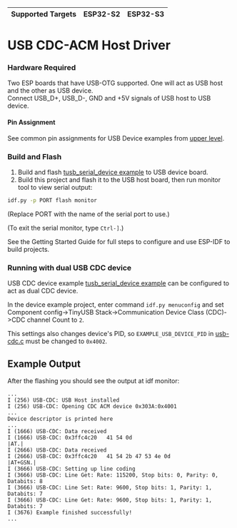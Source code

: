 | Supported Targets | ESP32-S2 | ESP32-S3 |
| ----------------- | -------- | -------- |

# USB CDC-ACM Host Driver

### Hardware Required

Two ESP boards that have USB-OTG supported. One will act as USB host and the other as USB device.  
Connect USB_D+, USB_D-, GND and +5V signals of USB host to USB device.

#### Pin Assignment

See common pin assignments for USB Device examples from [upper level](../../../README.md#common-pin-assignments).

### Build and Flash

1. Build and flash [tusb_serial_device example](../../../device/tusb_serial_device) to USB device board.
2. Build this project and flash it to the USB host board, then run monitor tool to view serial output:

```bash
idf.py -p PORT flash monitor
```

(Replace PORT with the name of the serial port to use.)

(To exit the serial monitor, type ``Ctrl-]``.)

See the Getting Started Guide for full steps to configure and use ESP-IDF to build projects.

### Running with dual USB CDC device
USB CDC device example [tusb_serial_device example](../../../device/tusb_serial_device)
can be configured to act as dual CDC device.

In the device example project, enter command `idf.py menuconfig` and set Component config->TinyUSB Stack->Communication Device Class (CDC)->CDC channel Count to `2`.

This settings also changes device's PID, so `EXAMPLE_USB_DEVICE_PID` in [usb-cdc.c](./main/usb-cdc.c) must be changed to `0x4002`.


## Example Output

After the flashing you should see the output at idf monitor:

```
...
I (256) USB-CDC: USB Host installed
I (256) USB-CDC: Opening CDC ACM device 0x303A:0x4001
...
Device descriptor is printed here
...
I (1666) USB-CDC: Data received
I (1666) USB-CDC: 0x3ffc4c20   41 54 0d                                          |AT.|
I (2666) USB-CDC: Data received
I (2666) USB-CDC: 0x3ffc4c20   41 54 2b 47 53 4e 0d                              |AT+GSN.|
I (3666) USB-CDC: Setting up line coding
I (3666) USB-CDC: Line Get: Rate: 115200, Stop bits: 0, Parity: 0, Databits: 8
I (3666) USB-CDC: Line Set: Rate: 9600, Stop bits: 1, Parity: 1, Databits: 7
I (3666) USB-CDC: Line Get: Rate: 9600, Stop bits: 1, Parity: 1, Databits: 7
I (3676) Example finished successfully!
...

```
